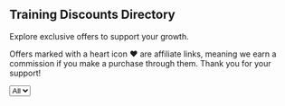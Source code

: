 <div>
  <h2>Training Discounts Directory</h2>
  <p>Explore exclusive offers to support your growth.</p>
    <p>Offers marked with a heart icon ❤️ are affiliate links, meaning we earn a commission if you make a purchase through them. Thank you for your support!</p>
</div>
<select id="filter">
  <option value="All">All</option>
</select>

<div id="trainings-container"></div>